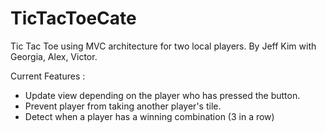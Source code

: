 # TicTacToeCate
Tic Tac Toe using MVC architecture for two local players. By Jeff Kim with Georgia, Alex, Victor.

Current Features : 
- Update view depending on the player who has pressed the button.
- Prevent player from taking another player's tile.
- Detect when a player has a winning combination (3 in a row)
